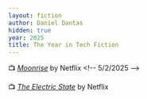 ```yaml
---
layout: fiction
author: Daniel Dantas
hidden: true
year: 2025
title: The Year in Tech Fiction
---
```


📺 [_Moonrise_](https://en.wikipedia.org/wiki/Moonrise_(TV_series)) by Netflix <!-- 5/2/2025 -->

📺 [_The Electric State_](https://en.wikipedia.org/wiki/The_Electric_State) by Netflix <!-- 3/18/2025 -->
